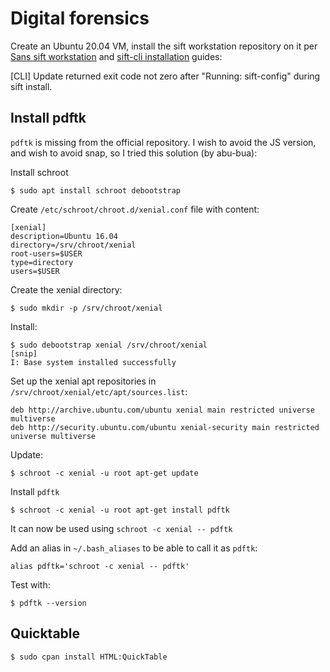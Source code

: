 # Digital forensics

Create an Ubuntu 20.04 VM, install the sift workstation repository on it per [Sans sift workstation](https://www.sans.org/tools/sift-workstation) and [sift-cli installation](https://github.com/teamdfir/sift-cli#installation) guides:

[CLI] Update returned exit code not zero after "Running: sift-config" during sift install.

## Install pdftk

 `pdftk` is missing from the official repository. I wish to avoid the JS version, and wish to avoid snap, so I tried this solution (by abu-bua):

 Install schroot

    $ sudo apt install schroot debootstrap

Create `/etc/schroot/chroot.d/xenial.conf` file with content:

    [xenial]
    description=Ubuntu 16.04
    directory=/srv/chroot/xenial
    root-users=$USER
    type=directory
    users=$USER

Create the xenial directory:

    $ sudo mkdir -p /srv/chroot/xenial

Install:

    $ sudo debootstrap xenial /srv/chroot/xenial
    [snip]
    I: Base system installed successfully

Set up the xenial apt repositories in `/srv/chroot/xenial/etc/apt/sources.list`:

    deb http://archive.ubuntu.com/ubuntu xenial main restricted universe multiverse
    deb http://security.ubuntu.com/ubuntu xenial-security main restricted universe multiverse

Update:

    $ schroot -c xenial -u root apt-get update

Install `pdftk`

    $ schroot -c xenial -u root apt-get install pdftk

It can now be used using `schroot -c xenial -- pdftk`

Add an alias in `~/.bash_aliases` to be able to call it as `pdftk`:

    alias pdftk='schroot -c xenial -- pdftk'

Test with:

    $ pdftk --version
    
## Quicktable

    $ sudo cpan install HTML:QuickTable
